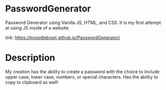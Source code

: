 # PasswordGenerator
 Password Generator using Vanilla JS, HTML, and CSS. It is my first attempt at using JS inside of a website.
 
 link: https://knoodlebowl.github.io/PasswordGenerator/

# Description
  My creation has the ability to create a password with the choice
  to include upper case, lower case, numbers, or special characters.
  Has the ability to copy to clipboard as well!
 

